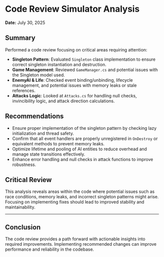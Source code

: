 # Code Review Simulator Analysis

**Date:** July 30, 2025

## Summary
Performed a code review focusing on critical areas requiring attention:

- **Singleton Pattern**: Evaluated `Singleton` class implementation to ensure correct singleton instantiation and destruction.
- **Game Management**: Reviewed `GameManager.cs` and potential issues with the Singleton model used.
- **EnemyAI & Life**: Checked event binding/unbinding, lifecycle management, and potential issues with memory leaks or stale references.
- **Attacks Logic**: Looked at `Attacks.cs` for handling null checks, invincibility logic, and attack direction calculations.

## Recommendations
- Ensure proper implementation of the singleton pattern by checking lazy initialization and thread safety.
- Confirm that all event handlers are properly unregistered in `OnDestroy` or equivalent methods to prevent memory leaks.
- Optimize lifetime and pooling of AI entities to reduce overhead and manage state transitions effectively.
- Enhance error handling and null checks in attack functions to improve robustness.

## Critical Review
This analysis reveals areas within the code where potential issues such as race conditions, memory leaks, and incorrect singleton patterns might arise. Focusing on implementing fixes should lead to improved stability and maintainability.

---

## Conclusion
The code review provides a path forward with actionable insights into required improvements. Implementing recommended changes can improve performance and reliability in the codebase.
